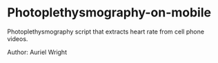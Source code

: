# Photoplethysmography-on-mobile

Photoplethysmography script that extracts heart rate from cell phone videos. 

Author: Auriel Wright


